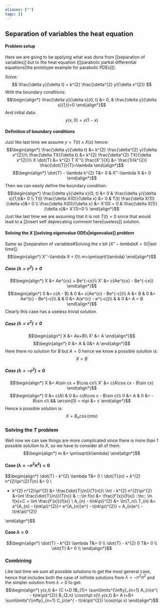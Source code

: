 ```yaml
---
aliases: [""]
tags: []
---
```


## Separation of variables the heat equation
#### Problem setup
Here we are going to be applying what was done from [[separation of variables]] but to the heat equation ([[parabolic partial differential equations|the prototype example for parabolic PDEs]]).

Solve:
$$ \frac{\delta y}{\delta t} = k^{2} \frac{\delta^{2} y}{\delta x^{2}} $$
With the boundary conditions:
$$\begin{align*}
\frac{\delta y}{\delta x}(0, t) &= 0, & \frac{\delta y}{\delta x}(1,t)=0  
\end{align*}$$
And initial data:
$$ y(x,0) = x(1-x) $$


#### Definition of boundary conditions
Just like last time we assume $y=T(t)\times X(x)$ hence:
$$\begin{align*}
\frac{\delta y}{\delta t} &=  k^{2} \frac{\delta^{2} y}{\delta x^{2}}\\
\frac{\delta TX}{\delta t} &=  k^{2} \frac{\delta^{2} TX}{\delta x^{2}}\\
X \dot{T} &=  k^{2} T X''\\
 \frac{X''}{X} &= \frac{1}{k^{2}} \frac{\dot{T}}{T}=\lambda 
\end{align*}$$
$$\begin{align*}
 \dot{T} - \lambda k^{2} T&= 0 & X''-\lambda X &=  0
\end{align*}$$
Then we can easily define the boundary condition:
$$\begin{align*}
\frac{\delta y}{\delta x}(0, t) &= 0  & \frac{\delta y}{\delta x}(1,t)&= 0 \\
T(t) \frac{\delta X(0)}{\delta x} &= 0  & T(t) \frac{\delta X(1)}{\delta x}&= 0 \\
 \frac{\delta X(0)}{\delta x} &= X'(0) = 0  & \frac{\delta X(1)}{\delta x}&= X'(1)=0 \\
\end{align*}$$
Just like last time we are assuming that it is not $T(t)=0$ since that would lead to a [[insert self deprecating comment here|useless]] solution.

#### Solving the $X$ [[solving eigenvalue ODEs|eigenvalue]] problem
Same as [[separation of variables#Solving the x bit ($X'' - lambda X=0$)|last time]]:
$$\begin{align*}
 X''-\lambda X =  0\\
m=\pm\sqrt{\lambda}
\end{align*}$$
##### Case $(\lambda=c^{2})>0$ 
$$\begin{align*}
X &= Ae^{cx} + Be^{-cx}\\
X' &= c(Ae^{cx} - Be^{-cx})
\end{align*}$$
$$\begin{align*}
0 &= c(A - B) & 0 &= c(Ae^{c} - Be^{-c})\\
A &= B & 0 &= Ae^{c} - Be^{-c}\\
& & 0 &= A(e^{c} - e^{-c})\\
& & 0 &= A = B
\end{align*}$$
Clearly this case has a useless trivial solution.

##### Case $(\lambda=c^{2})=0$
$$\begin{align*}
X &= Ax+B\\
X' &= A
\end{align*}$$
$$\begin{align*}
0 &= A & 0&= A
\end{align*}$$
Here there no solution for $B$ but $A=0$ hence we know a possible solution is:
$$ X = B $$
##### Case $(\lambda=-c^{2})<0$
$$\begin{align*}
X &= A\sin cx + B\cos cx\\
X' &= c(A\cos cx - B\sin cx)
\end{align*}$$
$$\begin{align*}
0 &= c(A) & 0 &= c(A\cos c - B\sin c)\\
0 &= A & 0 &=  -B\sin c\\
&& \arcsin(0) = n\pi &= c
\end{align*}$$
Hence a possible solution is:
$$ X = B_{n} \cos(n\pi x) $$

### Solving the $T$ problem
Well now we can see things are more complicated since there is more than 1 possible solution to $X$, so we have to consider all of them.
$$\begin{align*}
m &= \pm\sqrt{k\lambda}
\end{align*}$$

#### Case $( \lambda=- n^{2}\pi^{2})<0$
$$\begin{align*}
 \dot{T} - k^{2} \lambda T&= 0 \\
 \dot{T}_{n} + k^{2} n^{2}\pi^{2}T_{n} &= 0 \\
 - k^{2} n^{2}\pi^{2} &= \frac{\dot{T}_{n}}{T_{n}}\\
\int - k^{2} n^{2}\pi^{2} &=\int \frac{\dot{T}_{n}}{T_{n}} & \:\:\:\:\ln f(x) &= \frac{f'(x)}{f(x)} \:\:\to\:\: \ln f(x)+C = \int \frac{f'(x)}{f(x)} \\
A_{n} - t(nk\pi)^{2} &= \ln(T_n)\\
T_{n} &= e^{A_{n} - t(nk\pi)^{2}}= e^{A_{n}}e^{ - t(nk\pi)^{2}} = A_{n}e^{ - t(nk\pi)^{2}}

\end{align*}$$
#### Case $\lambda=0$
$$\begin{align*}
 \dot{T} - k^{2} \lambda T&= 0 \\
 \dot{T} - k^{2} 0 T&= 0 \\
 \dot{T}  &= 0 \\
\end{align*}$$
### Combining
Like last time we sum all possible solutions to get the most general case, hence that includes both the case of inifinite solutions from $\lambda=-n^{2}\pi^{2}$ and the simpler solution from $\lambda=0$ to get:
$$\begin{align*}
y(x,t) &= (C t+D )B_{1}+ \sum\limits^{\infty}_{n=1}  A_{n}e^{ - t(nk\pi)^{2}} B_{2,n} \cos(n\pi x)\\
y(x,t) &= A t+B+ \sum\limits^{\infty}_{n=1}  C_{n}e^{ - t(nk\pi)^{2}} \cos(n\pi x)
\end{align*}$$

